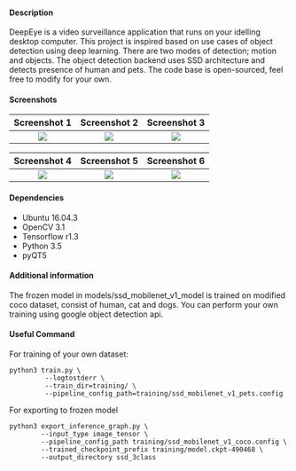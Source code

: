 #### Description
DeepEye is a video surveillance application that runs on your idelling desktop computer. This project is inspired based on use cases of object detection using deep learning. There are two modes of detection; motion and objects. The object detection backend uses SSD architecture and detects presence of human and pets. The code base is open-sourced, feel free to modify for your own.

#### Screenshots
Screenshot 1                |  Screenshot 2              |    Screenshot 3 
:-------------------------:|:-------------------------:|:-------------------------:
![](https://khaixcore.github.io/img/project/deepcam/screenshot_1.png)  |  ![](https://khaixcore.github.io/img/project/deepcam/screenshot_2.png) | ![](https://khaixcore.github.io/img/project/deepcam/screenshot_3.png)

Screenshot 4                |  Screenshot 5              |    Screenshot 6
:-------------------------:|:-------------------------:|:-------------------------:
![](https://khaixcore.github.io/img/project/deepcam/screenshot_4.png)  |  ![](https://khaixcore.github.io/img/project/deepcam/screenshot_5.png) | ![](https://khaixcore.github.io/img/project/deepcam/screenshot_6.png)


#### Dependencies
- Ubuntu 16.04.3
- OpenCV 3.1
- Tensorflow r1.3
- Python 3.5
- pyQT5


#### Additional information
The frozen model in models/ssd_mobilenet_v1_model is trained on modified coco dataset, consist of human, cat and dogs. You can perform your own training using google object detection api. 

#### Useful Command
For training of your own dataset:
~~~~
python3 train.py \
         --logtostderr \
         --train_dir=training/ \
         --pipeline_config_path=training/ssd_mobilenet_v1_pets.config
~~~~

For exporting to frozen model
~~~~
python3 export_inference_graph.py \
        --input_type image_tensor \
        --pipeline_config_path training/ssd_mobilenet_v1_coco.config \
        --trained_checkpoint_prefix training/model.ckpt-490468 \
        --output_directory ssd_3class
~~~~
